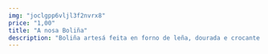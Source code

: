 ```yaml
---
img: "joclgpp6vljl3f2nvrx8"
price: "1,00"
title: "A nosa Boliña"
description: "Boliña artesá feita en forno de leña, dourada e crocante por fóra, suave e esponxosa por dentro."
---
```


